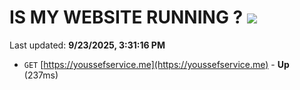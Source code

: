 # IS MY WEBSITE RUNNING ? [![](https://img.shields.io/static/v1?label=Sponsor&message=%E2%9D%A4&logo=GitHub&color=%23fe8e86)](https://github.com/sponsors/Youssef-Lehmam)

Last updated: **9/23/2025, 3:31:16 PM**

- `GET` [https://youssefservice.me](https://youssefservice.me) - **Up** (237ms)
